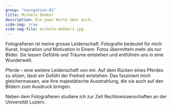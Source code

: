 ```yaml
---
group: "navigation-01"
title: Michèle Dekker
description: Ein paar Worte über mich.
side-img: true
side-img-file: michele-dekker1.jpg
---
```



Fotografieren ist meine grosse Leidenschaft. 
Fotografie bedeutet für mich Kunst, Inspiration und 
Motivation in Einem. Fotos übermitteln mehr als nur 
Bilder. Sie lassen Gefühle und Träume entstehen 
und entführen uns in eine Wunderwelt.

Pferde – eine weitere Leidenschaft von mir. 
Auf dem Rücken eines Pferdes zu sitzen, lässt ein 
Gefühl der Freiheit entstehen. Das fasziniert mich 
gleichermassen, wie ihre majestätische Ausstrahlung, 
die sie auch auf den Bildern zum Ausdruck bringen.

Neben dem Fotografieren studiere ich zur Zeit 
Rechtswissenschaften an der Universität Luzern.

